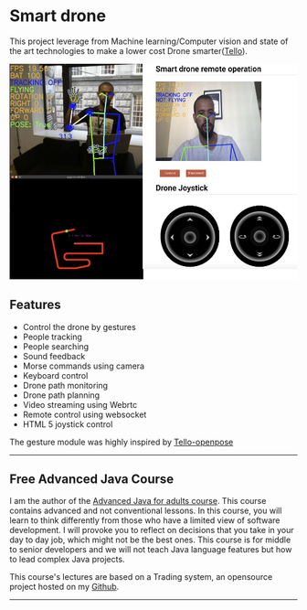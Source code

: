 # Smart drone

This project leverage from Machine learning/Computer vision and state of the art technologies
to make a lower cost Drone smarter([Tello](https://m.dji.com/ie/shop/tello-series)).

<img src="assets/demo.jpg"/>

## Features  
- Control the drone by gestures
- People tracking
- People searching
- Sound feedback
- Morse commands using camera
- Keyboard control
- Drone path monitoring
- Drone path planning
- Video streaming using Webrtc
- Remote control using websocket
- HTML 5 joystick control

The gesture module was highly inspired by [Tello-openpose](https://github.com/geaxgx/tello-openpose)
 
-----
## Free Advanced Java Course
I am the author of the [Advanced Java for adults course](https://www.udemy.com/course/advanced-java-for-adults/?referralCode=8014CCF0A5A931ADED5F). This course contains advanced and not conventional lessons. In this course, you will learn to think differently from those who have a limited view of software development. I will provoke you to reflect on decisions that you take in your day to day job, which might not be the best ones. This course is for middle to senior developers and we will not teach Java language features but how to lead complex Java projects. 

This course's lectures are based on a Trading system, an opensource project hosted on my [Github](https://github.com/apssouza22/trading-system).

-----
